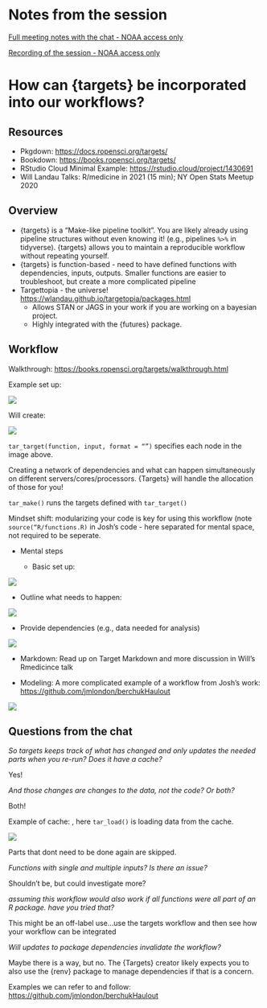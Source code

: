 # Notes from the session

[Full meeting notes with the chat - NOAA access only](https://docs.google.com/document/d/1mrgtrSXVtPCTxrpBa_0ZbxEsnK9vcQzs6RIV3f-OTPw)

[Recording of the session - NOAA access only](https://drive.google.com/file/d/1D8CPg3GDqJt1jwAMn4FoVDThTViHvusr/view?usp=sharing)

# How can {targets} be incorporated into our workflows?

## Resources

* Pkgdown: https://docs.ropensci.org/targets/ 
* Bookdown: https://books.ropensci.org/targets/ 
* RStudio Cloud Minimal Example: https://rstudio.cloud/project/1430691
* Will Landau Talks: R/medicine in 2021 (15 min); NY Open Stats Meetup 2020

## Overview

* {targets} is a “Make-like pipeline toolkit”. You are likely already using pipeline structures without even knowing it! (e.g., pipelines `%>%` in tidyverse). 
{targets} allows you to maintain a reproducible workflow without repeating yourself. 
* {targets} is function-based - need to have defined functions with dependencies, inputs, outputs. Smaller functions are easier to troubleshoot, but create a more complicated pipeline
* Targettopia - the universe! https://wlandau.github.io/targetopia/packages.html 
    * Allows STAN or JAGS in your work if you are working on a bayesian project. 
    * Highly integrated with the {futures} package. 

## Workflow

Walkthrough: https://books.ropensci.org/targets/walkthrough.html

Example set up: 

![](images/Picture1.png)

Will create: 

![](images/Picture2.png)

`tar_target(function, input, format = “”)` specifies each node in the image above.

Creating a network of dependencies and what can happen simultaneously on different servers/cores/processors. {Targets} will handle the allocation of those for you!

`tar_make()` runs the targets defined with `tar_target()`

Mindset shift: modularizing your code is key for using this workflow (note `source(“R/functions.R)` in Josh’s code - here separated for mental space, not required to be seperate. 

* Mental steps

    * Basic set up: 

![](images/Picture3.png)


* Outline what needs to happen: 

![](images/Picture4.png)

* Provide dependencies (e.g., data needed for analysis) 

![](images/Picture5.png)

* Markdown: Read up on Target Markdown and more discussion in Will’s Rmedicince talk

* Modeling: A more complicated example of a workflow from Josh’s work: https://github.com/jmlondon/berchukHaulout 

![](images/Picture6.png)


## Questions from the chat

*So targets keeps track of what has changed and only updates the needed parts when you re-run? Does it have a cache?*

Yes! 

*And those changes are changes to the data, not the code? Or both?*

Both!

Example of cache: , here `tar_load()` is loading data from the cache. 

![](images/Picture7.png)

Parts that dont need to be done again are skipped.

*Functions with single and multiple inputs? Is there an issue?*

Shouldn’t be, but could investigate more? 

*assuming this workflow would also work if all functions were all part of an R package. have you tried that?*

This might be an off-label use…use the targets workflow and then see how your workflow can be integrated

*Will updates to package dependencies invalidate the workflow?*

Maybe there is a way, but no. The {Targets} creator likely expects you to also use the {renv} package to manage dependencies if that is a concern. 


Examples we can refer to and follow:
https://github.com/jmlondon/berchukHaulout 
